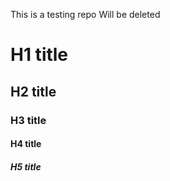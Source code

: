 This is a testing repo
Will be deleted

# H1 title
## H2 title
### H3 title
#### H4 title
##### H5 title 
